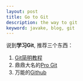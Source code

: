 ```yaml
---
layout: post
title: Go to Git
description: the way to git
keyword: javake, blog, git
---
```


说到**学习Git**, 推荐三个东西：

1. [Git简明教程](http://rogerdudler.github.io/git-guide/index.zh.html)
2. 鼎鼎大名的[Pro Git](http://git-scm.com/book/zh/v2)
3. 万能的[Github](http://github.com)
